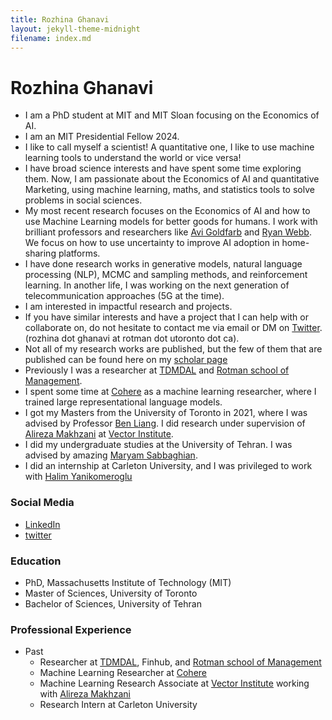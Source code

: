 ```yaml
---
title: Rozhina Ghanavi
layout: jekyll-theme-midnight
filename: index.md
--- 
```


# Rozhina Ghanavi


- I am a PhD student at MIT and MIT Sloan focusing on the Economics of AI.<br/>
- I am an MIT Presidential Fellow 2024.<br/>
- I like to call myself a scientist! A quantitative one, I like to use machine learning tools to understand the world or vice versa!<br/> 
- I have broad science interests and have spent some time exploring them. Now, I am passionate about the Economics of AI and quantitative Marketing, using machine learning, maths, and statistics tools to solve problems in social sciences. <br/>
- My most recent research focuses on the Economics of AI and how to use Machine Learning models for better goods for humans. I work with brilliant professors and researchers like [Avi Goldfarb](https://www.avigoldfarb.com/) and [Ryan Webb](http://ryan-webb.com/). <br/> We focus on how to use uncertainty to improve AI adoption in home-sharing platforms.
- I have done research works in generative models, natural language processing (NLP), MCMC and sampling methods, and reinforcement learning. In another life, I was working on the next generation of telecommunication approaches (5G at the time). <br/>
- I am interested in impactful research and projects. <br/>
- If you have similar interests and have a project that I can help with or collaborate on, do not hesitate to contact me via email or DM on [Twitter](https://twitter.com/_ghnn_). (rozhina dot ghanavi at rotman dot utoronto dot ca). <br/>
- Not all of my research works are published, but the few of them that are published can be found here on my [scholar page](https://scholar.google.ca/citations?user=zbrHCycAAAAJ&hl=en)<br/>
- Previously I was a researcher at [TDMDAL](https://www.rotman.utoronto.ca/FacultyAndResearch/EducationCentres/TDMDAL) and [Rotman school of Management](https://www.rotman.utoronto.ca/).
- I spent some time at [Cohere](https://cohere.ai/) as a machine learning researcher, where I trained large representational language models.<br/> 
- I got my Masters from the University of Toronto in 2021, where I was advised by Professor [Ben Liang](https://www.comm.utoronto.ca/~liang/). I did research under supervision of [Alireza Makhzani](http://www.alireza.ai/) at [Vector Institute](https://vectorinstitute.ai/).<br/>
- I did my undergraduate studies at the University of Tehran. I was advised by amazing [Maryam Sabbaghian](https://scholar.google.com/citations?user=fCts8c0AAAAJ&hl=en).
- I did an internship at Carleton University, and I was privileged to work with [Halim Yanikomeroglu](https://www.sce.carleton.ca/faculty/yanikomeroglu.html)

### Social Media
- [LinkedIn](https://www.linkedin.com/in/rozhina-ghanavi) <br/>
- [twitter](https://twitter.com/_ghnn_)

### Education 
- PhD, Massachusetts Institute of Technology (MIT)
- Master of Sciences, University of Toronto
- Bachelor of Sciences, University of Tehran 

### Professional Experience
- Past
  - Researcher at [TDMDAL](https://www.rotman.utoronto.ca/FacultyAndResearch/EducationCentres/TDMDAL), Finhub, and [Rotman school of Management](https://www.rotman.utoronto.ca/)
  - Machine Learning Researcher at [Cohere](https://cohere.ai/)
  - Machine Learning Research Associate at [Vector Institute](https://vectorinstitute.ai/) working with [Alireza Makhzani](http://www.alireza.ai/)
  - Research Intern	at Carleton University

